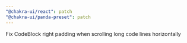 ```yaml
---
"@chakra-ui/react": patch
"@chakra-ui/panda-preset": patch
---
```


Fix CodeBlock right padding when scrolling long code lines horizontally
